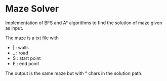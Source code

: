 # Maze Solver

Implementation of BFS and A* algorithms to find the solution of maze given as input.

The maze is a txt file with
  - | : walls
  - _ : road
  - S : start point
  - E : end point
  
The output is the same maze but with ° chars in the solution path.
